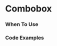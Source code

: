 # Combobox

### When To Use

### Code Examples

<!-- example(combobox:combobox-tag-example) -->
<!-- example(combobox:combobox-size-example) -->
<!-- example(combobox:combobox-search-change-example) -->
<!-- example(combobox:combobox-search-example) -->
<!-- example(combobox:combobox-multiple-change-example) -->
<!-- example(combobox:combobox-multiple-example) -->
<!-- example(combobox:combobox-basic-example) -->
